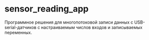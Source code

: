 # sensor_reading_app
Программное решения для многопотоковой записи данных с USB-serial-датчиков с настраиваемым числов входов и записываемых переменных.
